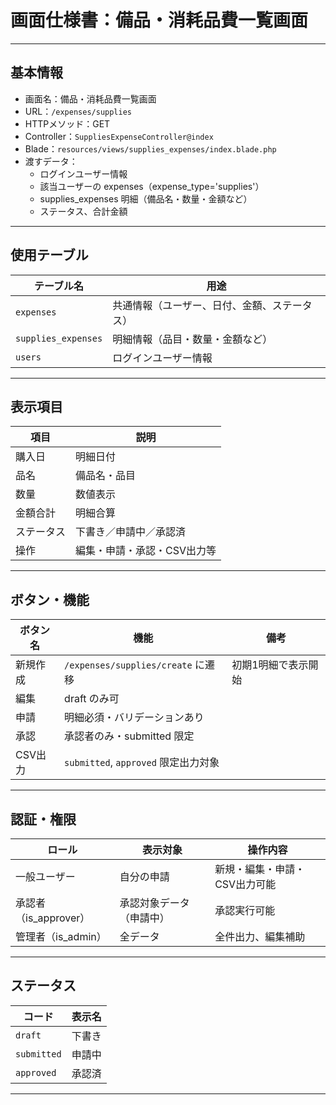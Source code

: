 # 画面仕様書：備品・消耗品費一覧画面

---

## 基本情報

- 画面名：備品・消耗品費一覧画面
- URL：`/expenses/supplies`
- HTTPメソッド：GET
- Controller：`SuppliesExpenseController@index`
- Blade：`resources/views/supplies_expenses/index.blade.php`
- 渡すデータ：
  - ログインユーザー情報
  - 該当ユーザーの expenses（expense_type='supplies'）
  - supplies_expenses 明細（備品名・数量・金額など）
  - ステータス、合計金額

---

## 使用テーブル

| テーブル名             | 用途                                      |
|------------------------|-------------------------------------------|
| `expenses`             | 共通情報（ユーザー、日付、金額、ステータス） |
| `supplies_expenses`    | 明細情報（品目・数量・金額など）             |
| `users`                | ログインユーザー情報                       |

---

## 表示項目

| 項目       | 説明                        |
|------------|-----------------------------|
| 購入日     | 明細日付                     |
| 品名       | 備品名・品目                 |
| 数量       | 数値表示                     |
| 金額合計   | 明細合算                     |
| ステータス | 下書き／申請中／承認済        |
| 操作       | 編集・申請・承認・CSV出力等     |

---

## ボタン・機能

| ボタン名   | 機能                                      | 備考               |
|------------|-------------------------------------------|--------------------|
| 新規作成   | `/expenses/supplies/create` に遷移         | 初期1明細で表示開始     |
| 編集       | draft のみ可                               |                    |
| 申請       | 明細必須・バリデーションあり                 |                    |
| 承認       | 承認者のみ・submitted 限定                  |                    |
| CSV出力    | `submitted`, `approved` 限定出力対象        |                    |

---

## 認証・権限

| ロール            | 表示対象           | 操作内容                 |
|-------------------|--------------------|--------------------------|
| 一般ユーザー        | 自分の申請           | 新規・編集・申請・CSV出力可能 |
| 承認者（is_approver） | 承認対象データ（申請中） | 承認実行可能               |
| 管理者（is_admin）   | 全データ             | 全件出力、編集補助            |

---

## ステータス

| コード       | 表示名   |
|--------------|----------|
| `draft`      | 下書き   |
| `submitted`  | 申請中   |
| `approved`   | 承認済   |

---
